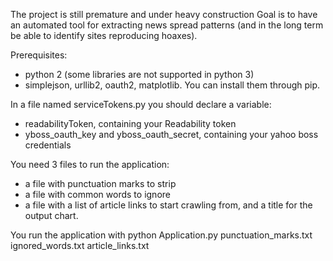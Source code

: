 The project is still premature and under heavy construction
Goal is to have an automated tool for extracting news spread patterns (and in the long term be able to identify sites reproducing hoaxes).

Prerequisites:
* python 2 (some libraries are not supported in python 3)
* simplejson, urllib2, oauth2, matplotlib. You can install them through pip.

In a file named serviceTokens.py you should declare a variable:
* readabilityToken, containing your Readability token
* yboss_oauth_key and yboss_oauth_secret, containing your yahoo boss credentials

You need 3 files to run the application:
* a file with punctuation marks to strip
* a file with common words to ignore
* a file with a list of article links to start crawling from, and a title for the output chart.

You run the application with
python Application.py punctuation_marks.txt ignored_words.txt article_links.txt
